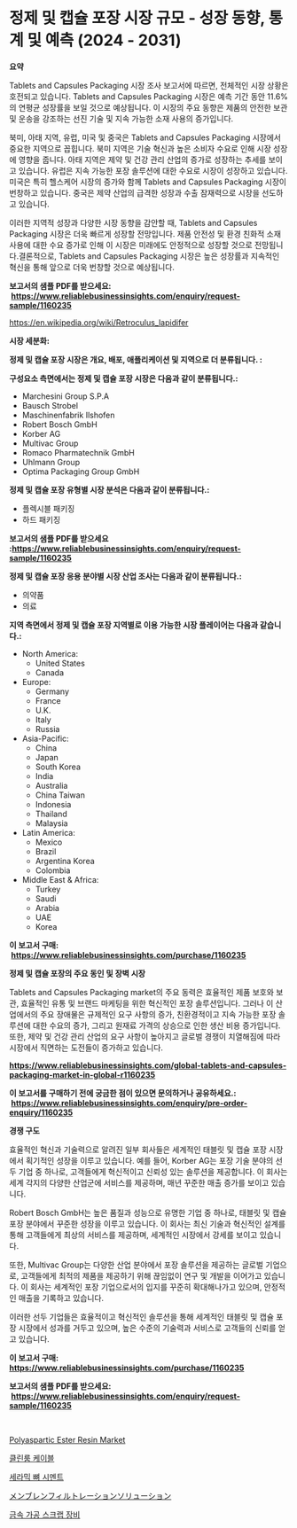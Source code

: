 <p><h1>정제 및 캡슐 포장 시장 규모 - 성장 동향, 통계 및 예측 (2024 - 2031)</h1></p><p><strong>요약</strong></p>
<p><p>Tablets and Capsules Packaging 시장 조사 보고서에 따르면, 전체적인 시장 상황은 호전되고 있습니다. Tablets and Capsules Packaging 시장은 예측 기간 동안 11.6%의 연평균 성장률을 보일 것으로 예상됩니다. 이 시장의 주요 동향은 제품의 안전한 보관 및 운송을 강조하는 선진 기술 및 지속 가능한 소재 사용의 증가입니다.</p><p>북미, 아태 지역, 유럽, 미국 및 중국은 Tablets and Capsules Packaging 시장에서 중요한 지역으로 꼽힙니다. 북미 지역은 기술 혁신과 높은 소비자 수요로 인해 시장 성장에 영향을 줍니다. 아태 지역은 제약 및 건강 관리 산업의 증가로 성장하는 추세를 보이고 있습니다. 유럽은 지속 가능한 포장 솔루션에 대한 수요로 시장이 성장하고 있습니다. 미국은 특히 헬스케어 시장의 증가와 함께 Tablets and Capsules Packaging 시장이 번창하고 있습니다. 중국은 제약 산업의 급격한 성장과 수출 잠재력으로 시장을 선도하고 있습니다.</p><p>이러한 지역적 성장과 다양한 시장 동향을 감안할 때, Tablets and Capsules Packaging 시장은 더욱 빠르게 성장할 전망입니다. 제품 안전성 및 환경 친화적 소재 사용에 대한 수요 증가로 인해 이 시장은 미래에도 안정적으로 성장할 것으로 전망됩니다.결론적으로, Tablets and Capsules Packaging 시장은 높은 성장률과 지속적인 혁신을 통해 앞으로 더욱 번창할 것으로 예상됩니다.</p></p>
<p><strong>보고서의 샘플 PDF를 받으세요: &nbsp;<a href="https://www.reliablebusinessinsights.com/enquiry/request-sample/1160235">https://www.reliablebusinessinsights.com/enquiry/request-sample/1160235</a></strong></p>
<p><a href="https://en.wikipedia.org/wiki/Retroculus_lapidifer">https://en.wikipedia.org/wiki/Retroculus_lapidifer</a></p>
<p><strong>시장 세분화:</strong></p>
<p><strong> 정제 및 캡슐 포장 시장은 개요, 배포, 애플리케이션 및 지역으로 더 분류됩니다. :</strong></p>
<p><strong>구성요소 측면에서는 정제 및 캡슐 포장 시장은 다음과 같이 분류됩니다.:</strong></p>
<p><ul><li>Marchesini Group S.P.A</li><li>Bausch Strobel</li><li>Maschinenfabrik Ilshofen</li><li>Robert Bosch GmbH</li><li>Korber AG</li><li>Multivac Group</li><li>Romaco Pharmatechnik GmbH</li><li>Uhlmann Group</li><li>Optima Packaging Group GmbH</li></ul></p>
<p><strong> 정제 및 캡슐 포장 유형별 시장 분석은 다음과 같이 분류됩니다.:</strong></p>
<p><ul><li>플렉시블 패키징</li><li>하드 패키징</li></ul></p>
<p><strong>보고서의 샘플 PDF를 받으세요 :<a href="https://www.reliablebusinessinsights.com/enquiry/request-sample/1160235">https://www.reliablebusinessinsights.com/enquiry/request-sample/1160235</a></strong></p>
<p><strong> 정제 및 캡슐 포장 응용 분야별 시장 산업 조사는 다음과 같이 분류됩니다.:</strong></p>
<p><ul><li>의약품</li><li>의료</li></ul></p>
<p><strong>지역 측면에서 정제 및 캡슐 포장 지역별로 이용 가능한 시장 플레이어는 다음과 같습니다.:</strong></p>
<p><ul>
    <li>
        North America:
        <ul>
            <li>United States</li>
            <li>Canada</li>
        </ul>
    </li>
    <li>
        Europe:
        <ul>
            <li>Germany</li>
            <li>France</li>
            <li>U.K.</li>
            <li>Italy</li>
            <li>Russia</li>
        </ul>
    </li>
    <li>
        Asia-Pacific:
        <ul>
            <li>China</li>
            <li>Japan</li>
            <li>South Korea</li>
            <li>India</li>
            <li>Australia</li>
            <li>China Taiwan</li>
            <li>Indonesia</li>
            <li>Thailand</li>
            <li>Malaysia</li>
        </ul>
    </li>
    <li>
        Latin America:
        <ul>
            <li>Mexico</li>
            <li>Brazil</li>
            <li>Argentina Korea</li>
            <li>Colombia</li>
        </ul>
    </li>
    <li>
        Middle East & Africa:
        <ul>
            <li>Turkey</li>
            <li>Saudi</li>
            <li>Arabia</li>
            <li>UAE</li>
            <li>Korea</li>
        </ul>
    </li>
    </ul></p>
<p><strong>이 보고서 구매: &nbsp;<a href="https://www.reliablebusinessinsights.com/purchase/1160235">https://www.reliablebusinessinsights.com/purchase/1160235</a></strong></p>
<p><strong>정제 및 캡슐 포장의 주요 동인 및 장벽 시장</strong></p>
<p><p>Tablets and Capsules Packaging market의 주요 동력은 효율적인 제품 보호와 보관, 효율적인 유통 및 브랜드 마케팅을 위한 혁신적인 포장 솔루션입니다. 그러나 이 산업에서의 주요 장애물은 규제적인 요구 사항의 증가, 친환경적이고 지속 가능한 포장 솔루션에 대한 수요의 증가, 그리고 원재료 가격의 상승으로 인한 생산 비용 증가입니다. 또한, 제약 및 건강 관리 산업의 요구 사항이 높아지고 글로벌 경쟁이 치열해짐에 따라 시장에서 직면하는 도전들이 증가하고 있습니다.</p></p>
<p><strong><a href="https://www.reliablebusinessinsights.com/global-tablets-and-capsules-packaging-market-in-global-r1160235">https://www.reliablebusinessinsights.com/global-tablets-and-capsules-packaging-market-in-global-r1160235</a></strong></p>
<p><strong>이 보고서를 구매하기 전에 궁금한 점이 있으면 문의하거나 공유하세요.: &nbsp;<a href="https://www.reliablebusinessinsights.com/enquiry/pre-order-enquiry/1160235">https://www.reliablebusinessinsights.com/enquiry/pre-order-enquiry/1160235</a></strong></p>
<p><strong>경쟁 구도</strong></p>
<p><p>효율적인 혁신과 기술력으로 알려진 일부 회사들은 세계적인 태블릿 및 캡슐 포장 시장에서 획기적인 성장을 이루고 있습니다. 예를 들어, Korber AG는 포장 기술 분야의 선두 기업 중 하나로, 고객들에게 혁신적이고 신뢰성 있는 솔루션을 제공합니다. 이 회사는 세계 각지의 다양한 산업군에 서비스를 제공하며, 매년 꾸준한 매출 증가를 보이고 있습니다.</p><p>Robert Bosch GmbH는 높은 품질과 성능으로 유명한 기업 중 하나로, 태블릿 및 캡슐 포장 분야에서 꾸준한 성장을 이루고 있습니다. 이 회사는 최신 기술과 혁신적인 설계를 통해 고객들에게 최상의 서비스를 제공하며, 세계적인 시장에서 강세를 보이고 있습니다.</p><p>또한, Multivac Group는 다양한 산업 분야에서 포장 솔루션을 제공하는 글로벌 기업으로, 고객들에게 최적의 제품을 제공하기 위해 끊임없이 연구 및 개발을 이어가고 있습니다. 이 회사는 세계적인 포장 기업으로서의 입지를 꾸준히 확대해나가고 있으며, 안정적인 매출을 기록하고 있습니다.</p><p>이러한 선두 기업들은 효율적이고 혁신적인 솔루션을 통해 세계적인 태블릿 및 캡슐 포장 시장에서 성과를 거두고 있으며, 높은 수준의 기술력과 서비스로 고객들의 신뢰를 얻고 있습니다.</p></p>
<p><strong>이 보고서 구매: &nbsp; <a href="https://www.reliablebusinessinsights.com/purchase/1160235">https://www.reliablebusinessinsights.com/purchase/1160235</a></strong></p>
<p><strong>보고서의 샘플 PDF를 받으세요: &nbsp;<a href="https://www.reliablebusinessinsights.com/enquiry/request-sample/1160235">https://www.reliablebusinessinsights.com/enquiry/request-sample/1160235</a></strong><strong></strong></p>
<p>&nbsp;</p>
<p><p><a href="https://github.com/dimitrishawkinswaynenp91rgz/Market-Research-Report-List-3/blob/main/polyaspartic-ester-resin-market.md">Polyaspartic Ester Resin Market</a></p><p><a href="https://medium.com/@cierrahayes645/2024%EB%85%84%EB%B6%80%ED%84%B0-2031%EB%85%84%EA%B9%8C%EC%A7%80-%EC%98%88%EC%83%81%EB%90%9C-%EA%B8%80%EB%A1%9C%EB%B2%8C-%ED%81%B4%EB%A6%B0%EB%A3%B8-%EC%BC%80%EC%9D%B4%EB%B8%94-%EC%8B%9C%EC%9E%A5-%EB%B2%94%EC%9C%84%EC%9D%98-%EC%B2%A0%EC%A0%80%ED%95%9C-%EB%B6%84%EC%84%9D-%EB%B0%8F-%EB%B9%A0%EB%A5%B4%EA%B2%8C-%EC%84%B1%EC%9E%A5%ED%95%98%EB%8A%94-cagr-06f6bb53c523">클린룸 케이블</a></p><p><a href="https://github.com/sougarounis/Market-Research-Report-List-4/blob/main/2089025134041.md">세라믹 뼈 시멘트</a></p><p><a href="https://medium.com/@kelscdowell78456/%E8%86%9C%E3%82%8D%E9%81%8E%E3%82%BD%E3%83%AA%E3%83%A5%E3%83%BC%E3%82%B7%E3%83%A7%E3%83%B3%E5%B8%82%E5%A0%B4%E8%AA%BF%E6%9F%BB%E3%83%AC%E3%83%9D%E3%83%BC%E3%83%88-%E3%81%9D%E3%81%AE%E6%AD%B4%E5%8F%B2%E3%81%A82024%E5%B9%B4%E3%81%8B%E3%82%892031%E5%B9%B4%E3%81%AE%E4%BA%88%E6%B8%AC-4f7a8e2cd231">メンブレンフィルトレーションソリューション</a></p><p><a href="https://medium.com/@emmettsaynford43546/%EA%B8%88%EC%86%8D-%EA%B0%80%EA%B3%B5-%ED%8F%90%EA%B8%B0%EB%AC%BC-%EC%9E%A5%EB%B9%84-%EC%8B%9C%EC%9E%A5-%EC%98%88%EC%B8%A1-%EC%8B%9C%EC%9E%A5-%EB%8F%99%ED%96%A5-%EB%B0%8F-%EC%98%81%ED%96%A5-%EB%B6%84%EC%84%9D-2024-2031-89cfe7ee1fe6">금속 가공 스크랩 장비</a></p></p>